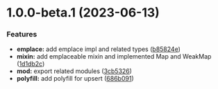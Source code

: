 # 1.0.0-beta.1 (2023-06-13)


### Features

* **emplace:** add emplace impl and related types ([b85824e](https://github.com/TomokiMiyauci/upsert/commit/b85824e7d433b2bc6ce7984d48ead95f273e557f))
* **mixin:** add emplaceable mixin and implemented Map and WeakMap ([1d1db2c](https://github.com/TomokiMiyauci/upsert/commit/1d1db2c1a65389b1f4af341aec048e8314844388))
* **mod:** export related modules ([3cb5326](https://github.com/TomokiMiyauci/upsert/commit/3cb5326f621cca3d74b35cb6cb0fcd664343479b))
* **polyfill:** add polyfill for upsert ([686b091](https://github.com/TomokiMiyauci/upsert/commit/686b0918b92457845fe62832bf781e920afbe933))
